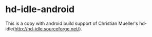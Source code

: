 hd-idle-android
===============

This is a copy with android build support of Christian Mueller's hd-idle(http://hd-idle.sourceforge.net/).
